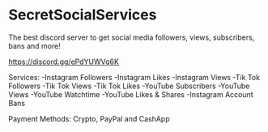 # SecretSocialServices
The best discord server to get social media followers, views, subscribers, bans and more! 

https://discord.gg/ePdYUWVq6K

Services:
-Instagram Followers
-Instagram Likes
-Instagram Views
-Tik Tok Followers
-Tik Tok Views
-Tik Tok Likes
-YouTube Subscribers
-YouTube Views
-YouTube Watchtime
-YouTube Likes & Shares
-Instagram Account Bans

Payment Methods:
Crypto,
PayPal and 
CashApp
